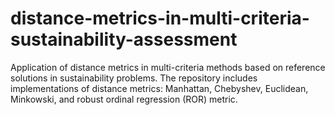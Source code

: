 # distance-metrics-in-multi-criteria-sustainability-assessment
Application of distance metrics in multi-criteria methods based on reference solutions in sustainability problems. The repository includes implementations of distance metrics: Manhattan, Chebyshev, Euclidean, Minkowski, and robust ordinal regression (ROR) metric.
